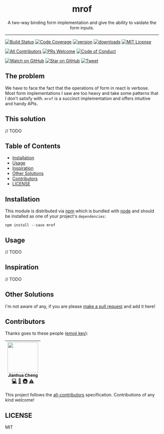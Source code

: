 <div align="center">
<h1>mrof</h1>

<p>A two-way binding form implementation and give the ability to vaidate the form inputs.</p>
</div>

<hr />

[![Build Status][build-badge]][build]
[![Code Coverage][coverage-badge]][coverage]
[![version][version-badge]][package]
[![downloads][downloads-badge]][npmtrends]
[![MIT License][license-badge]][license]

[![All Contributors](https://img.shields.io/badge/all_contributors-1-orange.svg?style=flat-square)](#contributors)
[![PRs Welcome][prs-badge]][prs]
[![Code of Conduct][coc-badge]][coc]

[![Watch on GitHub][github-watch-badge]][github-watch]
[![Star on GitHub][github-star-badge]][github-star]
[![Tweet][twitter-badge]][twitter]

## The problem

We have to face the fact that the operations of form in react is verbose. Most form implementations I saw are too heavy and take some patterns that I don't satisfy with. `mrof` is a succinct implementation and offers intuitive and handy APIs.

## This solution

// TODO

## Table of Contents

<!-- START doctoc generated TOC please keep comment here to allow auto update -->

<!-- DON'T EDIT THIS SECTION, INSTEAD RE-RUN doctoc TO UPDATE -->

* [Installation](#installation)
* [Usage](#usage)
* [Inspiration](#inspiration)
* [Other Solutions](#other-solutions)
* [Contributors](#contributors)
* [LICENSE](#license)

<!-- END doctoc generated TOC please keep comment here to allow auto update -->

## Installation

This module is distributed via [npm][npm] which is bundled with [node][node] and
should be installed as one of your project's `dependencies`:

```
npm install --save mrof
```

## Usage

// TODO

## Inspiration

// TODO

## Other Solutions

I'm not aware of any, if you are please [make a pull request][prs] and add it
here!

## Contributors

Thanks goes to these people ([emoji key][emojis]):

<!-- ALL-CONTRIBUTORS-LIST:START - Do not remove or modify this section -->

<!-- prettier-ignore -->
| [<img src="https://avatars.githubusercontent.com/u/10795207?v=3" width="100px;"/><br /><sub><b>Jianhua Cheng</b></sub>](https://chengjianhua.com)<br />[💻](https://github.com/chengjianhua/mrof/commits?author=chengjianhua "Code") [📖](https://github.com/chengjianhua/mrof/commits?author=chengjianhua "Documentation") [🚇](#infra-chengjianhua "Infrastructure (Hosting, Build-Tools, etc)") [⚠️](https://github.com/chengjianhua/mrof/commits?author=chengjianhua "Tests") |
| :---: |

<!-- ALL-CONTRIBUTORS-LIST:END -->

This project follows the [all-contributors][all-contributors] specification.
Contributions of any kind welcome!

## LICENSE

MIT

[npm]: https://www.npmjs.com/
[node]: https://nodejs.org
[build-badge]: https://img.shields.io/travis/chengjianhua/mrof.svg?style=flat-square
[build]: https://travis-ci.org/chengjianhua/mrof
[coverage-badge]: https://img.shields.io/codecov/c/github/chengjianhua/mrof.svg?style=flat-square
[coverage]: https://codecov.io/github/chengjianhua/mrof
[version-badge]: https://img.shields.io/npm/v/mrof.svg?style=flat-square
[package]: https://www.npmjs.com/package/mrof
[downloads-badge]: https://img.shields.io/npm/dm/mrof.svg?style=flat-square
[npmtrends]: http://www.npmtrends.com/mrof
[license-badge]: https://img.shields.io/npm/l/mrof.svg?style=flat-square
[license]: https://github.com/chengjianhua/mrof/blob/master/LICENSE
[prs-badge]: https://img.shields.io/badge/PRs-welcome-brightgreen.svg?style=flat-square
[prs]: http://makeapullrequest.com
[donate-badge]: https://img.shields.io/badge/$-support-green.svg?style=flat-square
[coc-badge]: https://img.shields.io/badge/code%20of-conduct-ff69b4.svg?style=flat-square
[coc]: https://github.com/chengjianhua/mrof/blob/master/other/CODE_OF_CONDUCT.md
[github-watch-badge]: https://img.shields.io/github/watchers/chengjianhua/mrof.svg?style=social
[github-watch]: https://github.com/chengjianhua/mrof/watchers
[github-star-badge]: https://img.shields.io/github/stars/chengjianhua/mrof.svg?style=social
[github-star]: https://github.com/chengjianhua/mrof/stargazers
[twitter]: https://twitter.com/intent/tweet?text=Check%20out%20mrof%20by%20%40chengjianhua%20https%3A%2F%2Fgithub.com%2Fchengjianhua%2Fmrof%20%F0%9F%91%8D
[twitter-badge]: https://img.shields.io/twitter/url/https/github.com/chengjianhua/mrof.svg?style=social
[emojis]: https://github.com/chengjianhua/all-contributors#emoji-key
[all-contributors]: https://github.com/chengjianhua/all-contributors
